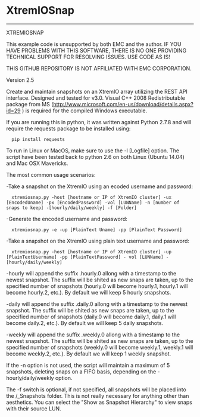 XtremIOSnap
===========
   ------------------------------------------------------------------------
   XTREMIOSNAP
   
   This example code is unsupported by both EMC and the author.
   IF YOU HAVE PROBLEMS WITH THIS SOFTWARE, THERE IS NO ONE PROVIDING TECHNICAL SUPPORT FOR RESOLVING ISSUES. USE CODE AS IS!
    
   THIS GITHUB REPOSITORY IS NOT AFFILIATED WITH EMC CORPORATION.

   Version 2.5
    
   Create and maintain snapshots on an XtremIO array utilizing the REST API interface.  Designed and tested for v3.0.
   Visual C++ 2008 Redistributable package from MS (http://www.microsoft.com/en-us/download/details.aspx?id=29 ) is required for the compiled Windows executable.
   
   If you are running this in python, it was written against Python 2.7.8 and will require the requests package to be installed using:
   
      pip install requests
    
   To run in Linux or MacOS, make sure to use the -l [Logfile] option.  The script have been tested back to python 2.6 on both Linux (Ubuntu 14.04) and Mac OSX Mavericks.
   
   The most common usage scenarios:

   -Take a snapshot on the XtremIO using an ecoded username and password:

      xtremiosnap.py -host [hostname or IP of XtremIO cluster] -ux [EncodedUname] -px [EncodedPassword] -vol [LUNName] -n [number of snaps to keep] -[hourly/daily/weekly] -f [Folder]

   -Generate the encoded username and password:

      xtremiosnap.py -e -up [PlainText Uname] -pp [PlainText Password]

   -Take a snapshot on the XtremIO using plain text username and password:

      xtremiosnap.py -host [hostname or IP of XtremIO cluster] -up [PlainTextUsername] -pp [PlainTextPassword] - vol [LUNName] -[hourly/daily/weekly]

   -hourly will append the suffix .hourly.0 allong with a timestamp to the newest snapshot.  The suffix will be shited as new snaps are taken, up to the specified number of snapshots (hourly.0 will become hourly.1, hourly.1 will become hourly.2, etc.).  By default we will keep 5 hourly snapshots.

   -daily will append the suffix .daily.0 allong with a timestamp to the newest snapshot.  The suffix will be shited as new snaps are taken, up to the specified number of snapshots (daily.0 will become daily.1, daily.1 will become daily.2, etc.). By default we will keep 5 daily snapshots.

   -weekly will append the suffix .weekly.0 allong with a timestamp to the newest snapshot.  The suffix will be shited as new snaps are taken, up to the specified number of snapshots (weekly.0 will become weekly.1, weekly.1 will become weekly.2, etc.). By default we will keep 1 weekly snapshot.

   If the -n option is not used, the script will maintain a maximum of 5 snapshots, deleting snaps on a FIFO basis, depending on the -hourly/daily/weekly option.

   The -f switch is optional, if not specified, all snapshots will be placed into the /_Snapshots folder.  This is not really necessary for anything other than aesthetics.  You can select the "Show as Snapshot Hierarchy" to view snaps with their source LUN.

